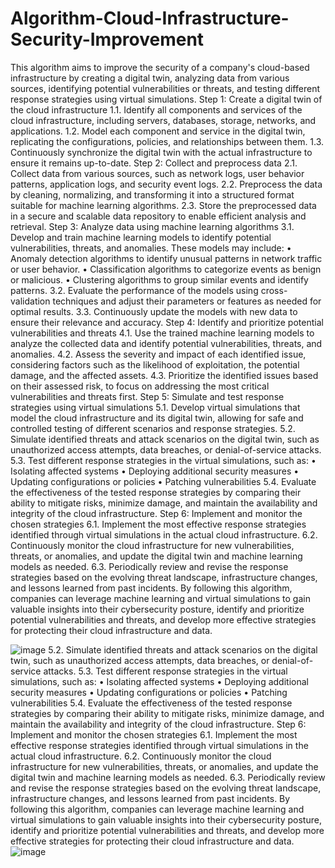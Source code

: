 # Algorithm-Cloud-Infrastructure-Security-Improvement
This algorithm aims to improve the security of a company's cloud-based infrastructure by creating a digital twin, analyzing data from various sources, identifying potential vulnerabilities or threats, and testing different response strategies using virtual simulations.
Step 1: Create a digital twin of the cloud infrastructure
1.1. Identify all components and services of the cloud infrastructure, including servers, databases, storage, networks, and applications.
1.2. Model each component and service in the digital twin, replicating the configurations, policies, and relationships between them.
1.3. Continuously synchronize the digital twin with the actual infrastructure to ensure it remains up-to-date.
Step 2: Collect and preprocess data
2.1. Collect data from various sources, such as network logs, user behavior patterns, application logs, and security event logs.
2.2. Preprocess the data by cleaning, normalizing, and transforming it into a structured format suitable for machine learning algorithms.
2.3. Store the preprocessed data in a secure and scalable data repository to enable efficient analysis and retrieval.
Step 3: Analyze data using machine learning algorithms
3.1. Develop and train machine learning models to identify potential vulnerabilities, threats, and anomalies. These models may include:
•	Anomaly detection algorithms to identify unusual patterns in network traffic or user behavior.
•	Classification algorithms to categorize events as benign or malicious.
•	Clustering algorithms to group similar events and identify patterns.
3.2. Evaluate the performance of the models using cross-validation techniques and adjust their parameters or features as needed for optimal results.
3.3. Continuously update the models with new data to ensure their relevance and accuracy.
Step 4: Identify and prioritize potential vulnerabilities and threats
4.1. Use the trained machine learning models to analyze the collected data and identify potential vulnerabilities, threats, and anomalies.
4.2. Assess the severity and impact of each identified issue, considering factors such as the likelihood of exploitation, the potential damage, and the affected assets.
4.3. Prioritize the identified issues based on their assessed risk, to focus on addressing the most critical vulnerabilities and threats first.
Step 5: Simulate and test response strategies using virtual simulations
5.1. Develop virtual simulations that model the cloud infrastructure and its digital twin, allowing for safe and controlled testing of different scenarios and response strategies.
5.2. Simulate identified threats and attack scenarios on the digital twin, such as unauthorized access attempts, data breaches, or denial-of-service attacks.
5.3. Test different response strategies in the virtual simulations, such as:
•	Isolating affected systems
•	Deploying additional security measures
•	Updating configurations or policies
•	Patching vulnerabilities
5.4. Evaluate the effectiveness of the tested response strategies by comparing their ability to mitigate risks, minimize damage, and maintain the availability and integrity of the cloud infrastructure.
Step 6: Implement and monitor the chosen strategies
6.1. Implement the most effective response strategies identified through virtual simulations in the actual cloud infrastructure.
6.2. Continuously monitor the cloud infrastructure for new vulnerabilities, threats, or anomalies, and update the digital twin and machine learning models as needed.
6.3. Periodically review and revise the response strategies based on the evolving threat landscape, infrastructure changes, and lessons learned from past incidents.
By following this algorithm, companies can leverage machine learning and virtual simulations to gain valuable insights into their cybersecurity posture, identify and prioritize potential vulnerabilities and threats, and develop more effective strategies for protecting their cloud infrastructure and data.

![image](https://user-images.githubusercontent.com/83926071/229326907-e87710af-3522-4fb0-80cd-d80c19cc8b8c.png)
5.2. Simulate identified threats and attack scenarios on the digital twin, such as unauthorized access attempts, data breaches, or denial-of-service attacks.
5.3. Test different response strategies in the virtual simulations, such as:
•	Isolating affected systems
•	Deploying additional security measures
•	Updating configurations or policies
•	Patching vulnerabilities
5.4. Evaluate the effectiveness of the tested response strategies by comparing their ability to mitigate risks, minimize damage, and maintain the availability and integrity of the cloud infrastructure.
Step 6: Implement and monitor the chosen strategies
6.1. Implement the most effective response strategies identified through virtual simulations in the actual cloud infrastructure.
6.2. Continuously monitor the cloud infrastructure for new vulnerabilities, threats, or anomalies, and update the digital twin and machine learning models as needed.
6.3. Periodically review and revise the response strategies based on the evolving threat landscape, infrastructure changes, and lessons learned from past incidents.
By following this algorithm, companies can leverage machine learning and virtual simulations to gain valuable insights into their cybersecurity posture, identify and prioritize potential vulnerabilities and threats, and develop more effective strategies for protecting their cloud infrastructure and data.
![image](https://user-images.githubusercontent.com/83926071/229327064-13c8f6a3-1315-4f19-a8c0-a0163cb78a6d.png)



